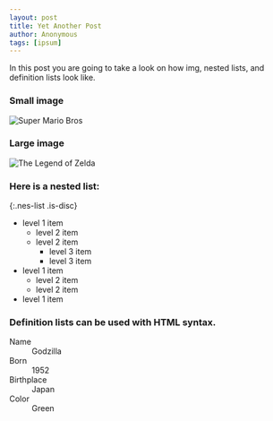 ```yaml
---
layout: post
title: Yet Another Post
author: Anonymous
tags: [ipsum]
---
```


In this post you are going to take a look on how img, nested lists, and definition lists look like.

### Small image

![Super Mario Bros](https://imgur.com/2hc7x4y.jpg)

### Large image

![The Legend of Zelda](https://imgur.com/2ffOaOl.jpg)

### Here is a nested list:

{:.nes-list .is-disc}
- level 1 item
  - level 2 item
  - level 2 item
    - level 3 item
    - level 3 item
- level 1 item
  - level 2 item
  - level 2 item
- level 1 item

### Definition lists can be used with HTML syntax.

<dl>
<dt>Name</dt>
<dd>Godzilla</dd>
<dt>Born</dt>
<dd>1952</dd>
<dt>Birthplace</dt>
<dd>Japan</dd>
<dt>Color</dt>
<dd>Green</dd>
</dl>
